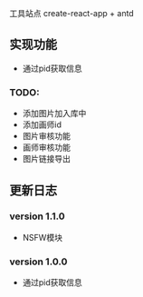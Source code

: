 工具站点
create-react-app + antd

## 实现功能
+ 通过pid获取信息
### TODO:
+ 添加图片加入库中
+ 添加画师id
+ 图片审核功能
+ 画师审核功能
+ 图片链接导出

## 更新日志
### version 1.1.0
+ NSFW模块

### version 1.0.0
+ 通过pid获取信息